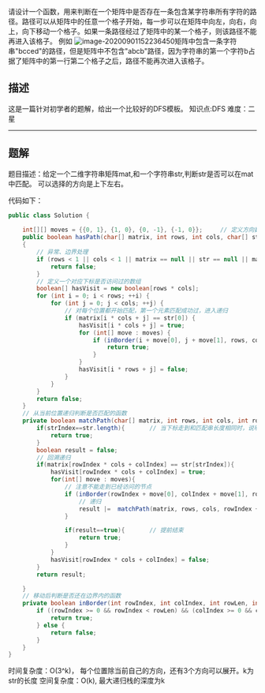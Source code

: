请设计一个函数，用来判断在一个矩阵中是否存在一条包含某字符串所有字符的路径。路径可以从矩阵中的任意一个格子开始，每一步可以在矩阵中向左，向右，向上，向下移动一个格子。如果一条路径经过了矩阵中的某一个格子，则该路径不能再进入该格子。 例如 ![image-20200901152236450](https://gitee.com/zero049/MyNoteImages/raw/master/image-20200901152236450.png)矩阵中包含一条字符串"bcced"的路径，但是矩阵中不包含"abcb"路径，因为字符串的第一个字符b占据了矩阵中的第一行第二个格子之后，路径不能再次进入该格子。

## 描述

这是一篇针对初学者的题解，给出一个比较好的DFS模板。
知识点:DFS
难度：二星

------

## 题解

题目描述：给定一个二维字符串矩阵mat,和一个字符串str,判断str是否可以在mat中匹配。
可以选择的方向是上下左右。

代码如下：

```java
public class Solution {
    
    int[][] moves = {{0, 1}, {1, 0}, {0, -1}, {-1, 0}};		// 定义方向数组
    public boolean hasPath(char[] matrix, int rows, int cols, char[] str)
    {	
        // 异常、边界处理
        if (rows < 1 || cols < 1 || matrix == null || str == null || matrix.length == 0 || matrix.length != rows * cols || str.length == 0) {
            return false;
        }
		// 定义一个对应下标是否访问过的数组
        boolean[] hasVisit = new boolean[rows * cols];
        for (int i = 0; i < rows; ++i) {
            for (int j = 0; j < cols; ++j) {
                // 对每个位置都开始匹配，第一个元素匹配成功过，进入递归
                if (matrix[i * cols + j] == str[0]) {
                    hasVisit[i * cols + j] = true;
                    for (int[] move : moves) {
                        if (inBorder(i + move[0], j + move[1], rows, cols) && !hasVisit[(i + move[0]) * rows + j + move[1]] && matchPath(matrix, rows, cols, i + move[0], j + move[1], str, 1, hasVisit)) {
                            return true;
                        }
                    }
                    hasVisit[i * rows + j] = false;
                }
            }
        }
        return false;
    }
	// 从当前位置递归判断是否匹配的函数
    private boolean matchPath(char[] matrix, int rows, int cols, int rowIndex, int colIndex, char[] str, int strIndex, boolean[] hasVisit) {
        if(strIndex==str.length){		// 当下标走到和匹配串长度相同时，说明匹配成功，返回true
            return true;
        }
        boolean result = false;
        // 回溯递归
        if(matrix[rowIndex * cols + colIndex] == str[strIndex]){
            hasVisit[rowIndex * cols + colIndex] = true;
            for(int[] move : moves){
				// 注意不能走到已经访问的节点
                if (inBorder(rowIndex + move[0], colIndex + move[1], rows, cols) && !hasVisit[(rowIndex + move[0]) * cols + colIndex + move[1]]) {
                    // 递归
                    result |=  matchPath(matrix, rows, cols, rowIndex + move[0], colIndex+ move[1], str, strIndex+1, hasVisit);
                }

                if(result==true){		// 提前结束
                    return true;
                }
            }
            hasVisit[rowIndex * cols + colIndex] = false;
        }
        return result;

    }
	// 移动后判断是否还在边界内的函数
    private boolean inBorder(int rowIndex, int colIndex, int rowLen, int columnLen) {
        if ((rowIndex >= 0 && rowIndex < rowLen) && (colIndex >= 0 && colIndex < columnLen)) {
            return true;
        } else {
            return false;
        }
    }
}
```

时间复杂度：O(3^k)， 每个位置除当前自己的方向，还有3个方向可以展开。k为str的长度
空间复杂度：O(k), 最大递归栈的深度为k